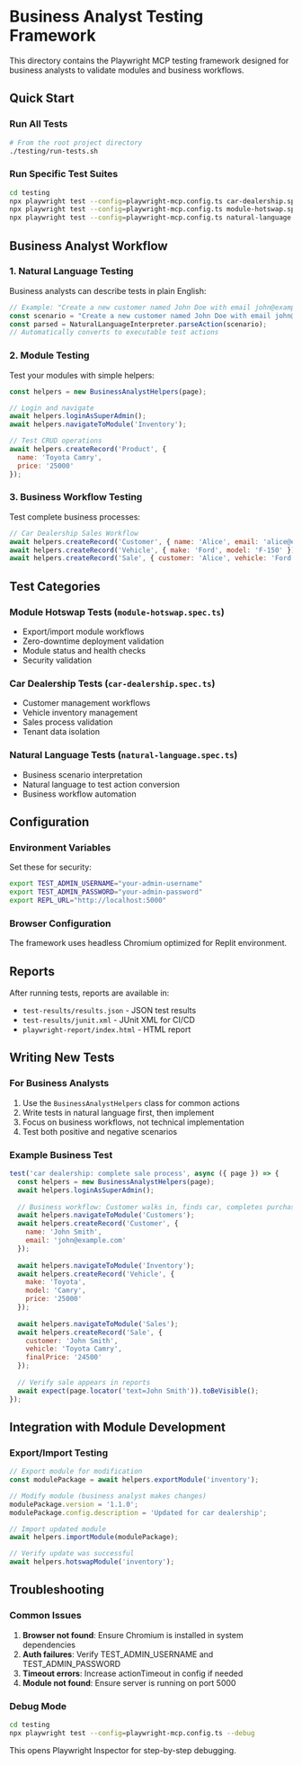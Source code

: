 # Business Analyst Testing Framework

This directory contains the Playwright MCP testing framework designed for business analysts to validate modules and business workflows.

## Quick Start

### Run All Tests
```bash
# From the root project directory
./testing/run-tests.sh
```

### Run Specific Test Suites
```bash
cd testing
npx playwright test --config=playwright-mcp.config.ts car-dealership.spec.ts
npx playwright test --config=playwright-mcp.config.ts module-hotswap.spec.ts
npx playwright test --config=playwright-mcp.config.ts natural-language.spec.ts
```

## Business Analyst Workflow

### 1. Natural Language Testing
Business analysts can describe tests in plain English:

```javascript
// Example: "Create a new customer named John Doe with email john@example.com"
const scenario = "Create a new customer named John Doe with email john@example.com";
const parsed = NaturalLanguageInterpreter.parseAction(scenario);
// Automatically converts to executable test actions
```

### 2. Module Testing
Test your modules with simple helpers:

```javascript
const helpers = new BusinessAnalystHelpers(page);

// Login and navigate
await helpers.loginAsSuperAdmin();
await helpers.navigateToModule('Inventory');

// Test CRUD operations
await helpers.createRecord('Product', {
  name: 'Toyota Camry',
  price: '25000'
});
```

### 3. Business Workflow Testing
Test complete business processes:

```javascript
// Car Dealership Sales Workflow
await helpers.createRecord('Customer', { name: 'Alice', email: 'alice@example.com' });
await helpers.createRecord('Vehicle', { make: 'Ford', model: 'F-150' });
await helpers.createRecord('Sale', { customer: 'Alice', vehicle: 'Ford F-150' });
```

## Test Categories

### Module Hotswap Tests (`module-hotswap.spec.ts`)
- Export/import module workflows
- Zero-downtime deployment validation
- Module status and health checks
- Security validation

### Car Dealership Tests (`car-dealership.spec.ts`)
- Customer management workflows
- Vehicle inventory management
- Sales process validation
- Tenant data isolation

### Natural Language Tests (`natural-language.spec.ts`)
- Business scenario interpretation
- Natural language to test action conversion
- Business workflow automation

## Configuration

### Environment Variables
Set these for security:
```bash
export TEST_ADMIN_USERNAME="your-admin-username"
export TEST_ADMIN_PASSWORD="your-admin-password"
export REPL_URL="http://localhost:5000"
```

### Browser Configuration
The framework uses headless Chromium optimized for Replit environment.

## Reports

After running tests, reports are available in:
- `test-results/results.json` - JSON test results
- `test-results/junit.xml` - JUnit XML for CI/CD
- `playwright-report/index.html` - HTML report

## Writing New Tests

### For Business Analysts
1. Use the `BusinessAnalystHelpers` class for common actions
2. Write tests in natural language first, then implement
3. Focus on business workflows, not technical implementation
4. Test both positive and negative scenarios

### Example Business Test
```javascript
test('car dealership: complete sale process', async ({ page }) => {
  const helpers = new BusinessAnalystHelpers(page);
  await helpers.loginAsSuperAdmin();
  
  // Business workflow: Customer walks in, finds car, completes purchase
  await helpers.navigateToModule('Customers');
  await helpers.createRecord('Customer', {
    name: 'John Smith',
    email: 'john@example.com'
  });
  
  await helpers.navigateToModule('Inventory');
  await helpers.createRecord('Vehicle', {
    make: 'Toyota',
    model: 'Camry',
    price: '25000'
  });
  
  await helpers.navigateToModule('Sales');
  await helpers.createRecord('Sale', {
    customer: 'John Smith',
    vehicle: 'Toyota Camry',
    finalPrice: '24500'
  });
  
  // Verify sale appears in reports
  await expect(page.locator('text=John Smith')).toBeVisible();
});
```

## Integration with Module Development

### Export/Import Testing
```javascript
// Export module for modification
const modulePackage = await helpers.exportModule('inventory');

// Modify module (business analyst makes changes)
modulePackage.version = '1.1.0';
modulePackage.config.description = 'Updated for car dealership';

// Import updated module
await helpers.importModule(modulePackage);

// Verify update was successful
await helpers.hotswapModule('inventory');
```

## Troubleshooting

### Common Issues
1. **Browser not found**: Ensure Chromium is installed in system dependencies
2. **Auth failures**: Verify TEST_ADMIN_USERNAME and TEST_ADMIN_PASSWORD
3. **Timeout errors**: Increase actionTimeout in config if needed
4. **Module not found**: Ensure server is running on port 5000

### Debug Mode
```bash
cd testing
npx playwright test --config=playwright-mcp.config.ts --debug
```

This opens Playwright Inspector for step-by-step debugging.